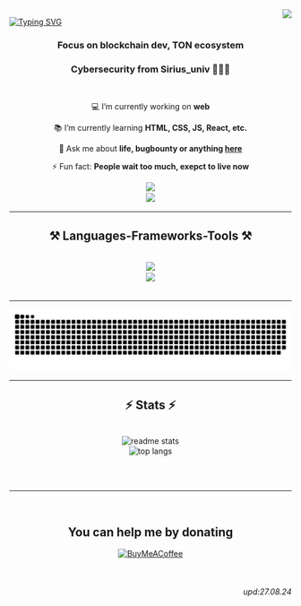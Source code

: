 <img align="right" src="https://visitor-badge.laobi.icu/badge?page_id=notoremember.notoremember" />

<a href="https://git.io/typing-svg"><img src="https://readme-typing-svg.herokuapp.com?font=Righteous&weight=350&size=32&duration=3000&pause=900&color=001BF7FF&vCenter=true&multiline=true&width=800&height=180&separator=%3C&lines=Kaizen+%E2%80%A2+%E6%94%B9%E5%96%84%3C(n.)+philosophy+of+continuos+improvement;%3Cbecoming+one+percent+better+everyday" alt="Typing SVG" /></a>


<h3 align="center">Focus on blockchain dev, TON ecosystem</h3> 
<h3 align="center">Cybersecurity from Sirius_univ 🔭🇨🇦</h3>
</br>
<div align="center">
 
 💻 I’m currently working on **web**
 
 📚 I’m currently learning **HTML, CSS, JS, React, etc.**

 💬 Ask me about **life, bugbounty or anything [here](https://github.com/notoremember/notoremember/issues)**

 ⚡ Fun fact: **People wait too much, exepct to live now**

 </div>
 
<div align="center">
  <a href="mailto:ryazapovdan@yandex.ru">
    <img src="https://img.shields.io/badge/Gmail-333333?style=for-the-badge&logo=gmail&logoColor=red" />
  </a>
<div>
</div>
  <a href="https://notoremember.github.io" target="_blank">
     <img src="https://img.shields.io/badge/Portfolio-FF5722?style=for-the-badge&logo=todoist&logoColor=white" target="_blank" /> 
  </a>
<div/>

 <hr/>

<h2 align="center">⚒️ Languages-Frameworks-Tools ⚒️</h2>
<br/>
<div align="center">
    <img src="https://skillicons.dev/icons?i=javascript,typescript,html,css,c,cpp,npm " />
    </br>
    <img src="https://skillicons.dev/icons?i=apple,github,kali,obsidian" /><br>
</div>

<br/>
<hr/>


<picture>
  <source
    media="(prefers-color-scheme: dark)"
    srcset="https://raw.githubusercontent.com/platane/snk/output/github-contribution-grid-snake-dark.svg"
  />
  <source
    media="(prefers-color-scheme: light)"
    srcset="https://raw.githubusercontent.com/platane/snk/output/github-contribution-grid-snake.svg"
  />
  <img
    alt="github contribution grid snake animation"
    src="https://raw.githubusercontent.com/platane/snk/output/github-contribution-grid-snake.svg"
  />
</picture>

<hr/>

<h2 align="center">⚡ Stats ⚡</h2>
<br>
<div align=center>
  <img width=390 src="https://github-readme-stats.vercel.app/api?username=notoremember&count_private=true&show_icons=true&theme=react&rank_icon=github&border_radius=10" alt="readme stats" />
  <br/>
  <img width=325 align="center" src="https://github-readme-stats.vercel.app/api/top-langs/?username=notoremember&hide=HTML&langs_count=8&layout=compact&theme=react&border_radius=10&size_weight=0.5&count_weight=0.5&exclude_repo=github-readme-stats" alt="top langs" />
</div>

<br/><br/>

<hr/>
<br/>

## You can help me by donating
[![BuyMeACoffee](https://img.shields.io/badge/Buy%20Me%20a%20Coffee-ffdd00?style=for-the-badge&logo=buy-me-a-coffee&logoColor=black)](https://buymeacoffee.com/notoremember) 

<br/>



 <h6 align="right">upd:27.08.24</h6>
